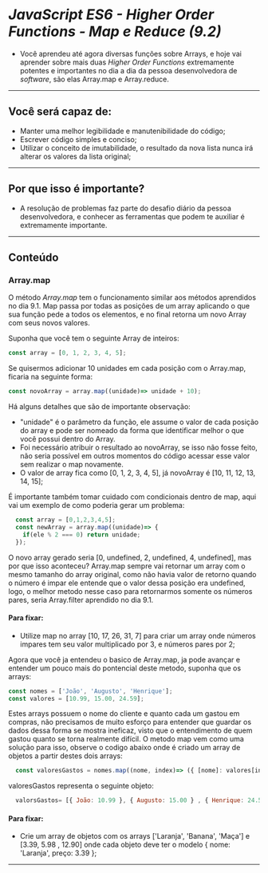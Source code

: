 
# _JavaScript ES6 - Higher Order Functions - Map e Reduce (9.2)_

- Você aprendeu até agora diversas funções sobre Arrays, e hoje vai aprender sobre mais duas _Higher Order Functions_ extremamente potentes e importantes no dia a dia da pessoa desenvolvedora de _software_, são elas Array.map e Array.reduce.
---

## Você será capaz de:

- Manter uma melhor legibilidade e manutenibilidade do código;
- Escrever código simples e conciso;
- Utilizar o conceito de imutabilidade, o resultado da nova lista nunca irá alterar os valores da lista original;

---

## Por que isso é importante?

- A resolução de problemas faz parte do desafio diário da pessoa desenvolvedora, e conhecer as ferramentas que podem te auxiliar é extremamente importante.
---

## Conteúdo
### Array.map
O método _Array.map_ tem o funcionamento similar aos métodos aprendidos no dia 9.1. Map passa por todas as posições de um array aplicando o que sua função pede a todos os elementos, e no final retorna um novo Array com seus novos valores.

Suponha que você tem o seguinte Array de inteiros:

```javascript
const array = [0, 1, 2, 3, 4, 5];
```

Se quisermos adicionar 10 unidades em cada posição com o Array.map, ficaria na seguinte forma:

```javascript
const novoArray = array.map((unidade)=> unidade + 10);
```

Há alguns detalhes que são de importante observação:

- "unidade" é o parâmetro da função, ele assume o valor de cada posição do array e pode ser nomeado da forma que identificar melhor o que você possui dentro do Array.
- Foi necessário atribuir o resultado ao novoArray, se isso não fosse feito, não seria possível em outros momentos do código acessar esse valor sem realizar o map novamente.
- O valor de array fica como  [0, 1, 2, 3, 4, 5], já novoArray é [10, 11, 12, 13, 14, 15];

É importante também tomar cuidado com condicionais dentro de map, aqui vai um exemplo de como poderia gerar um problema:
```javascript
  const array = [0,1,2,3,4,5];                                                                                                           
  const newArray = array.map((unidade)=> {                                                                                               
    if(ele % 2 === 0) return unidade;
  });
```
O novo array gerado seria [0, undefined, 2, undefined, 4, undefined], mas por que isso aconteceu? Array.map sempre vai retornar um array com o mesmo tamanho do array original, como não havia valor de retorno quando o número é impar ele entende que o valor dessa posição era undefined, logo, o melhor metodo nesse caso para retornarmos somente os números pares, seria Array.filter aprendido no dia 9.1.

#### Para fixar:
- Utilize map no array [10, 17, 26, 31, 7] para criar um array onde números impares tem seu valor multiplicado por 3, e números pares por 2;

Agora que você ja entendeu o basico de Array.map, ja pode avançar e entender um pouco mais do pontencial deste metodo, suponha que os arrays:
```javascript
const nomes = ['João', 'Augusto', 'Henrique'];
const valores = [10.99, 15.00, 24.59];
```
Estes arrays possuem o nome do cliente e quanto cada um gastou em compras, não precisamos de muito esforço para entender que guardar os dados dessa forma se mostra ineficaz, visto que o entendimento de quem gastou quanto se torna realmente difícil. O metodo map vem como uma solução para isso, observe o codigo abaixo onde é criado um array de objetos a partir destes dois arrays:

```javascript
  const valoresGastos = nomes.map((nome, index)=> ({ [nome]: valores[index] }));
```
valoresGastos representa o seguinte objeto:
```javascript
  valorsGastos= [{ João: 10.99 }, { Augusto: 15.00 } , { Henrique: 24.59 }];
```
#### Para fixar:
- Crie um array de objetos com os arrays ['Laranja', 'Banana', 'Maça'] e [3.39, 5.98 , 12.90] onde cada objeto deve ter o modelo { nome: 'Laranja', preço: 3.39 };
---
